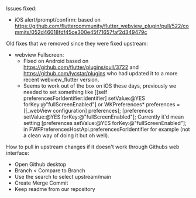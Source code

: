 Issues fixed:    
- iOS alert/prompt/confirm: based on https://github.com/fluttercommunity/flutter_webview_plugin/pull/522/commits/052d46018fdf45ce300e45f71657faf2d349479c


Old fixes that we removed since they were fixed upstream:
- webview Fullscreen:
  - Fixed on Android based on https://github.com/flutter/plugins/pull/3722 and https://github.com/lycstar/plugins who had updated it to a more recent webview_flutter version.
  - Seems to work out of the box on iOS these days, previously we needed to set something like [[self preferencesForIdentifier:identifier] setValue:@YES forKey:@"fullScreenEnabled"] or WKPreferences* preferences = [[_webView configuration] preferences]; [preferences setValue:@YES forKey:@"fullScreenEnabled"];
  Currently it'd mean setting [preferences setValue:@YES forKey:@"fullScreenEnabled"]; in FWFPreferencesHostApi.preferencesForIdentifier for example (not a clean way of doing it but oh well).


How to pull in upstream changes if it doesn't work through Githubs web interface:
- Open Github desktop
- Branch < Compare to Branch
- Use the search to select upstream/main
- Create Merge Commit
- Keep readme from our repository
